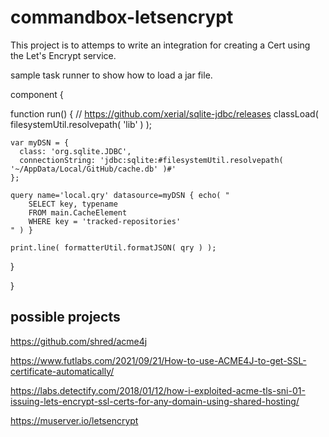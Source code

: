 # commandbox-letsencrypt

This project is to attemps to write an integration for creating a Cert using the Let's Encrypt service.

sample task runner to show how to load a jar file.

component {

  function run() {
    // https://github.com/xerial/sqlite-jdbc/releases
    classLoad( filesystemUtil.resolvepath( 'lib' ) );
		
    var myDSN = {
      class: 'org.sqlite.JDBC',
      connectionString: 'jdbc:sqlite:#filesystemUtil.resolvepath( '~/AppData/Local/GitHub/cache.db' )#'
    };
		
    query name='local.qry' datasource=myDSN { echo( "
        SELECT key, typename
        FROM main.CacheElement
        WHERE key = 'tracked-repositories'
    " ) }		
		
    print.line( formatterUtil.formatJSON( qry ) );
		
  }

}

## possible projects
https://github.com/shred/acme4j

https://www.futlabs.com/2021/09/21/How-to-use-ACME4J-to-get-SSL-certificate-automatically/

https://labs.detectify.com/2018/01/12/how-i-exploited-acme-tls-sni-01-issuing-lets-encrypt-ssl-certs-for-any-domain-using-shared-hosting/

https://muserver.io/letsencrypt
